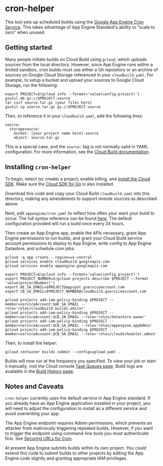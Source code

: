 # cron-helper

This tool sets up scheduled builds using the [Google App Engine Cron Service](https://cloud.google.com/appengine/docs/standard/go/config/cron).  This takes advantage of App Engine Standard's ability to "scale to zero" when unused.

## Getting started

Many people initiate builds on Cloud Build using `gcloud`, which uploads sources from the local directory.  However, since App Engine runs within a limited sandbox, cron builds must use either a Git repository or an archive of sources on Google Cloud Storage referenced in your `cloudbuild.yaml`.  For example, to setup a bucket and upload your sources to Google Cloud Storage, run the following:

```
export PROJECT=$(gcloud info --format='value(config.project)')
gsutil mb gs://$PROJECT-source
tar cvzf source.tar.gz [your files here]
gsutil cp source.tar.gz gs://$PROJECT-source
```

Then, to reference it in your `cloudbuild.yaml`, add the following lines:

```
source:
  storagesource:
    bucket: [your project name here]-source
    object: source.tar.gz
```

This is a special case, and the `source:` tag is not normally valid in YAML configuration.  For more information, see the [Cloud Build documentation](https://cloud.google.com/cloud-build/docs/build-config#source_code_location).

## Installing `cron-helper`

To begin, select (or create) a project, enable billing, and [install the Cloud SDK](https://cloud.google.com/sdk/downloads).  Make sure the [Cloud SDK for Go](https://cloud.google.com/appengine/docs/standard/go/download) is also installed.

Download this code and copy your Cloud Build `cloudbuild.yaml` into this directory, making any amendments to support remote sources as described above.

Next, edit `appengine/cron.yaml` to reflect how often your want your build to occur.  The full syntax reference can be found [here](https://cloud.google.com/appengine/docs/standard/go/config/cronref).  The default configuration provided will run a build once every 24 hours.

Then create an App Engine app, enable the APIs necessary, grant App Engine permissions to run builds, and grant your Cloud Build service account permissions to deploy to App Engine, write config to App Engine Datastore, and schedule cron jobs:

```
gcloud -q app create --region=us-central
gcloud services enable cloudbuild.googleapis.com
gcloud services enable appengine.googleapis.com

export PROJECT=$(gcloud info --format='value(config.project)')
export PROJECT_NUMBER=$(gcloud projects describe $PROJECT --format 'value(projectNumber)')
export AE_SA_EMAIL=$PROJECT@appspot.gserviceaccount.com
export CB_SA_EMAIL=$PROJECT_NUMBER@cloudbuild.gserviceaccount.com

gcloud projects add-iam-policy-binding $PROJECT --member=serviceAccount:$AE_SA_EMAIL --role='roles/cloudbuild.builds.editor'
gcloud projects add-iam-policy-binding $PROJECT --member=serviceAccount:$CB_SA_EMAIL --role='roles/datastore.owner'  
gcloud projects add-iam-policy-binding $PROJECT --member=serviceAccount:$CB_SA_EMAIL --role='roles/appengine.appAdmin'
gcloud projects add-iam-policy-binding $PROJECT --member=serviceAccount:$CB_SA_EMAIL --role='roles/cloudscheduler.admin'
```

Then, to install the helper:

```
gcloud container builds submit --config=upload.yaml .
```

Builds will now run at the frequency you specified.  To view your job or start it manually, visit the Cloud console [Task Queues page](https://console.cloud.google.com/appengine/taskqueues/cron).  Build logs are available in the [Build History page](https://console.cloud.google.com/gcr/builds).

## Notes and Caveats

`cron-helper` currently uses the default service in App Engine standard.  If you already have an App Engine application installed in your project, you will need to adjust the configuration to install as a different service and avoid overwriting your app.

The App Engine endpoint requires Admin permissions, which prevents an attacker from maliciously triggering repeated builds.  However, if you want to trigger the endpoint using command-line tools you must authenticate first.  See [Securing URLs for Cron](https://cloud.google.com/appengine/docs/standard/go/config/cron#securing_urls_for_cron).

At present App Engine submits builds within its own project.  You could extend this code to submit builds to other projects by editing the App Engine code slightly and granting appropriate IAM privileges.
